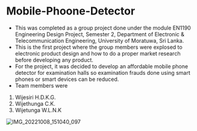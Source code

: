 # Mobile-Phoone-Detector
* This was completed as a group project done under the module EN1190 Engineering Design Project, Semester 2, Department of Electronic &amp; Telecommunication Engineering, University of Moratuwa, Sri Lanka.
* This is the first project where the group members were explosed to electronic product design and how to do a proper market research before developing any product.
* For the project, it was decided to develop an affordable mobile phone detector for examination halls so examination frauds done using smart phones or smart devices can be reduced.
* Team members were
1. Wijesiri H.D.K.G.
2. Wijethunga C.K.
3. Wijetunga W.L.N.K

![IMG_20221008_151040_097](https://github.com/namiwijeuom/Mobile-Phoone-Detector/assets/109578853/081ab72d-138e-4529-8495-17433b4737f6)
